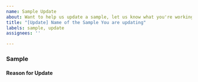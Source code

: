 ```yaml
---
name: Sample Update
about: Want to help us update a sample, let us know what you're working on.
title: "[Update] Name of the Sample You are updating"
labels: sample, update
assignees: ''

---
```


### Sample

<!-- Add the name of the sample here -->

#### Reason for Update

<!-- Why does this need an update? -->
